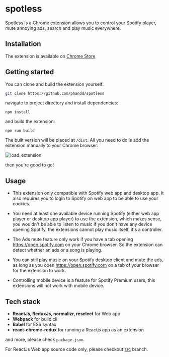 # spotless
Spotless is a Chrome extension allows you to control your Spotify player, mute annoying ads, search and play music everywhere.

## Installation
The extension is available on [Chrome Store](https://chrome.google.com/webstore/detail/spotless/allccgoelledmdfenijoodhcfjndddjh)
## Getting started
You can clone and build the extension yourself:

```sh
git clone https://github.com/phandd/spotless
```
navigate to project directory and install dependencies:
```
npm install
```
and build the extension:
```
npm run build
```

The built version will be placed at `/dist`. All you need to do is add the extension manually to your Chrome browser:

![load_extension](https://user-images.githubusercontent.com/20087095/56460498-e00e7480-63cd-11e9-9ed1-3b66381d8039.gif)

then you're good to go!

## Usage
 - This extension only compatible with Spotify web app and desktop app. It also requires you to login to Spotify on web app to be able to use your cookies.

 - You need at least one available device running Spotify (either web app player or desktop app player) to use the extension, which makes sense, you wouldn't be able to listen to music if you don't have any device opening Spotify, the extensions cannot play music itself, it's a controller.

- The Ads mute feature only work if you have a tab opening https://open.spotify.com on your Chrome browser. So the extension can detect whether an ads or a song is playing.

- You can still play music on your Spotify desktop client and mute the ads, as long as you open https://open.spotify.com on a tab of your browser for the extension to work.

 - Controlling mobile device is a feature for Spotify Premium users, this extensions will not work with mobile device.
 
## Tech stack
 - **ReactJs, ReduxJs, normalizr, reselect** for Web app
 - **Webpack** for build cli
 - **Babel** for ES6 syntax
 - **react-chrome-redux** for running a Reactjs app as an extension
 
 and more, please check `package.json`.

For ReactJs Web app source code only, please checkout [src](https://github.com/phandd/spotless/tree/src) branch.
